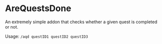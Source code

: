 # AreQuestsDone
An extremely simple addon that checks whether a given quest is completed or not.

Usage: `/aqd questID1 questID2 questID3`
